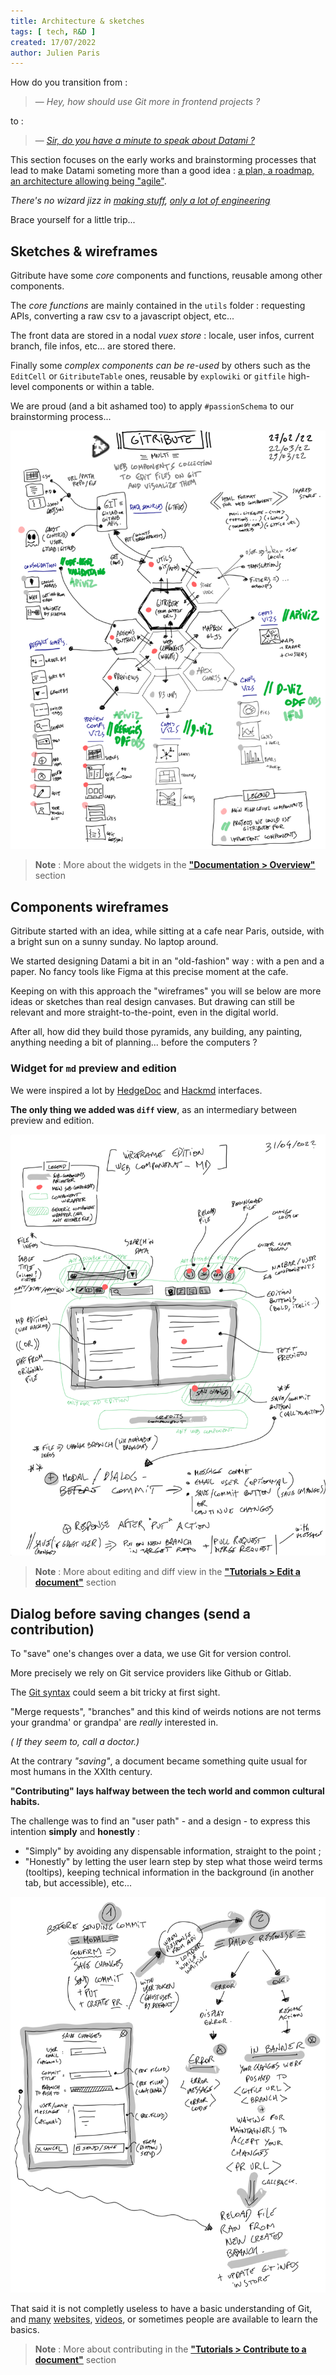 ```yaml
---
title: Architecture & sketches
tags: [ tech, R&D ]
created: 17/07/2022
author: Julien Paris
---
```


How do you transition from :

> — _Hey, how should use Git more in frontend projects ?_

 to :

> — _[Sir, do you have a minute to speak about Datami ?](https://www.youtube.com/watch?v=sghOYbR_fXA&ab_channel=TikTokTaciousShorts)_

This section focuses on the early works and brainstorming processes that lead to make Datami someting more than a good idea : [a plan, a roadmap, an architecture allowing being "agile"](https://www.linkedin.com/pulse/agile-approach-methodology-carlo-occhiena/).

_There's no wizard jizz in [making stuff](https://www.youtube.com/watch?v=N4IfPtl3W_M&ab_channel=exurb1a), [only a lot of engineering](https://www.youtube.com/watch?v=qE0UimODxNg&ab_channel=exurb1a)_

Brace yourself for a little trip...

## Sketches & wireframes

Gitribute have some _core_ components and functions, reusable among other components.

The _core functions_ are mainly contained in the `utils` folder : requesting APIs, converting a raw csv to a javascript object, etc...

The front data are stored in a nodal _vuex store_ : locale, user infos, current branch, file infos, etc... are stored there.

Finally some _complex components can be re-used_ by others such as the `EditCell` or `GitributeTable` ones, reusable by `explowiki` or `gitfile` high-level components or within a table.

We are proud (and a bit ashamed too) to apply `#passionSchema` to our brainstorming process...

![SCHEMA-GITRIBUTE-02](https://raw.githubusercontent.com/multi-coop/datami-website-content/main/images/schemas/Multi-gitribute-schema-02.png)

> **Note** : More about the widgets in the **["Documentation > Overview"](/docs-widgets-overview)** section

## Components wireframes

Gitribute started with an idea, while sitting at a cafe near Paris, outside, with a bright sun on a sunny sunday. No laptop around.

We started designing Datami a bit in an "old-fashion" way : with a pen and a paper. No fancy tools like Figma at this precise moment at the cafe.

Keeping on with this approach the "wireframes" you will se below are more ideas or sketches than real design canvases. But drawing can still be relevant and more straight-to-the-point, even in the digital world.

After all, how did they build those pyramids, any building, any painting, anything needing a bit of planning... before the computers ?

### Widget for `md` preview and edition

We were inspired a lot by [HedgeDoc](https://hedgedoc.org/) and [Hackmd](https://hackmd.io) interfaces.

**The only thing we added was `diff` view**, as an intermediary between preview and edition.

![GITRIBUTE-WIREFRAME-EDIT-MD-01](https://raw.githubusercontent.com/multi-coop/datami-website-content/main/images/schemas/Multi-gitribute-wireframe-edit-md-01.png)

> **Note** : More about editing and diff view in the **["Tutorials > Edit a document"](/tutorial-edition)** section

## Dialog before saving changes (send a contribution)

To "save" one's changes over a data, we use Git for version control.

More precisely we rely on Git service providers like Github or Gitlab. 

The [Git syntax](https://en.wikipedia.org/wiki/Git) could seem a bit tricky at first sight.

"Merge requests", "branches" and this kind of weirds notions are not terms your grandma' or grandpa' are _really_ interested in.

_( If they seem to, call a doctor.)_

At the contrary _"saving"_, a document became something quite usual for most humans in the XXIth century.

**"Contributing" lays halfway between the tech world and common cultural habits.**

The challenge was to find an "user path" - and a design - to express this intention **simply** and **honestly** :

- "Simply" by avoiding any dispensable information, straight to the point ;
- "Honestly" by letting the user learn step by step what those weird terms (tooltips), keeping technical information in the background (in another tab, but accessible), etc...

![GITRIBUTE-WIREFRAME-DIALOG_SAVE-01](https://raw.githubusercontent.com/multi-coop/datami-website-content/main/images/schemas/Multi-gitribute-wireframe-commit_dialog-01.png)

That said it is not completly useless to have a basic understanding of Git, and [many](https://www.atlassian.com/git) [websites](https://learngitbranching.js.org/?locale=fr_FR), [videos](https://www.youtube.com/watch?v=2ReR1YJrNOM&ab_channel=ProgrammingwithMosh), or sometimes people are available to learn the basics.

> **Note** : More about contributing in the **["Tutorials > Contribute to a document"](/tutorial-contribution)** section

<br>
<br>
